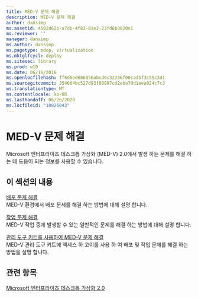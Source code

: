 ```yaml
---
title: MED-V 문제 해결
description: MED-V 문제 해결
author: dansimp
ms.assetid: 4502d62b-a7db-4f83-81e2-23fd8b0820e1
ms.reviewer: ''
manager: dansimp
ms.author: dansimp
ms.pagetype: mdop, virtualization
ms.mktglfcycl: deploy
ms.sitesec: library
ms.prod: w10
ms.date: 06/16/2016
ms.openlocfilehash: ff6d6ed686856abcd6c32236f00cad5f3c55c3d1
ms.sourcegitcommit: 354664bc527d93f80687cd2eba70d1eea024c7c3
ms.translationtype: MT
ms.contentlocale: ko-KR
ms.lasthandoff: 06/26/2020
ms.locfileid: "10826043"
---
```

# MED-V 문제 해결


Microsoft 엔터프라이즈 데스크톱 가상화 (MED-V) 2.0에서 발생 하는 문제를 해결 하는 데 도움이 되는 정보를 사용할 수 있습니다.

## 이 섹션의 내용


<a href="" id="deployment-troubleshooting"></a>[배포 문제 해결](deployment-troubleshooting.md)  
MED-V 환경에서 배포 문제를 해결 하는 방법에 대해 설명 합니다.

<a href="" id="operations-troubleshooting"></a>[작업 문제 해결](operations-troubleshooting-medv2.md)  
MED-V 작업 중에 발생할 수 있는 일반적인 문제를 해결 하는 방법에 대해 설명 합니다.

<a href="" id="troubleshooting-med-v-by-using-the-administration-toolkit"></a>[관리 도구 키트를 사용하여 MED-V 문제 해결](troubleshooting-med-v-by-using-the-administration-toolkit.md)  
MED-V 관리 도구 키트에 액세스 하 고이를 사용 하 여 배포 및 작업 문제를 해결 하는 방법을 설명 합니다.

## 관련 항목


[Microsoft 엔터프라이즈 데스크톱 가상화 2.0](index.md)

 

 






